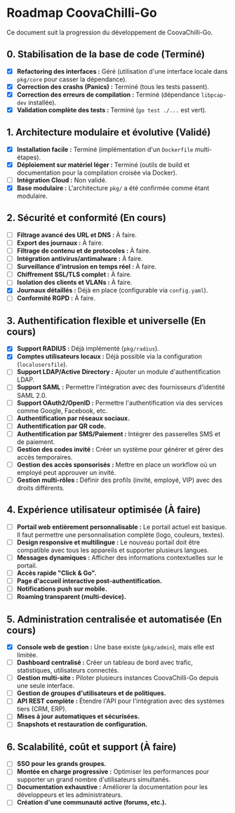 # Roadmap CoovaChilli-Go

Ce document suit la progression du développement de CoovaChilli-Go.

## 0. Stabilisation de la base de code (Terminé)
- [x] **Refactoring des interfaces :** Géré (utilisation d'une interface locale dans `pkg/core` pour casser la dépendance).
- [x] **Correction des crashs (Panics) :** Terminé (tous les tests passent).
- [x] **Correction des erreurs de compilation :** Terminé (dépendance `libpcap-dev` installée).
- [x] **Validation complète des tests :** Terminé (`go test ./...` est vert).

## 1. Architecture modulaire et évolutive (Validé)
- [x] **Installation facile :** Terminé (implémentation d'un `Dockerfile` multi-étapes).
- [x] **Déploiement sur matériel léger :** Terminé (outils de build et documentation pour la compilation croisée via Docker).
- [ ] **Intégration Cloud :** Non validé.
- [x] **Base modulaire :** L'architecture `pkg/` a été confirmée comme étant modulaire.

## 2. Sécurité et conformité (En cours)
- [ ] **Filtrage avancé des URL et DNS :** À faire.
- [ ] **Export des journaux :** À faire.
- [ ] **Filtrage de contenu et de protocoles :** À faire.
- [ ] **Intégration antivirus/antimalware :** À faire.
- [ ] **Surveillance d'intrusion en temps réel :** À faire.
- [ ] **Chiffrement SSL/TLS complet :** À faire.
- [ ] **Isolation des clients et VLANs :** À faire.
- [x] **Journaux détaillés :** Déjà en place (configurable via `config.yaml`).
- [ ] **Conformité RGPD :** À faire.

## 3. Authentification flexible et universelle (En cours)
- [x] **Support RADIUS :** Déjà implémenté (`pkg/radius`).
- [x] **Comptes utilisateurs locaux :** Déjà possible via la configuration (`localusersfile`).
- [ ] **Support LDAP/Active Directory :** Ajouter un module d'authentification LDAP.
- [ ] **Support SAML :** Permettre l'intégration avec des fournisseurs d'identité SAML 2.0.
- [ ] **Support OAuth2/OpenID :** Permettre l'authentification via des services comme Google, Facebook, etc.
- [ ] **Authentification par réseaux sociaux.**
- [ ] **Authentification par QR code.**
- [ ] **Authentification par SMS/Paiement :** Intégrer des passerelles SMS et de paiement.
- [ ] **Gestion des codes invité :** Créer un système pour générer et gérer des accès temporaires.
- [ ] **Gestion des accès sponsorisés :** Mettre en place un workflow où un employé peut approuver un invité.
- [ ] **Gestion multi-rôles :** Définir des profils (invité, employé, VIP) avec des droits différents.

## 4. Expérience utilisateur optimisée (À faire)
- [ ] **Portail web entièrement personnalisable :** Le portail actuel est basique. Il faut permettre une personnalisation complète (logo, couleurs, textes).
- [ ] **Design responsive et multilingue :** Le nouveau portail doit être compatible avec tous les appareils et supporter plusieurs langues.
- [ ] **Messages dynamiques :** Afficher des informations contextuelles sur le portail.
- [ ] **Accès rapide "Click & Go".**
- [ ] **Page d'accueil interactive post-authentification.**
- [ ] **Notifications push sur mobile.**
- [ ] **Roaming transparent (multi-device).**

## 5. Administration centralisée et automatisée (En cours)
- [x] **Console web de gestion :** Une base existe (`pkg/admin`), mais elle est limitée.
- [ ] **Dashboard centralisé :** Créer un tableau de bord avec trafic, statistiques, utilisateurs connectés.
- [ ] **Gestion multi-site :** Piloter plusieurs instances CoovaChilli-Go depuis une seule interface.
- [ ] **Gestion de groupes d'utilisateurs et de politiques.**
- [ ] **API REST complète :** Étendre l'API pour l'intégration avec des systèmes tiers (CRM, ERP).
- [ ] **Mises à jour automatiques et sécurisées.**
- [ ] **Snapshots et restauration de configuration.**

## 6. Scalabilité, coût et support (À faire)
- [ ] **SSO pour les grands groupes.**
- [ ] **Montée en charge progressive :** Optimiser les performances pour supporter un grand nombre d'utilisateurs simultanés.
- [ ] **Documentation exhaustive :** Améliorer la documentation pour les développeurs et les administrateurs.
- [ ] **Création d'une communauté active (forums, etc.).**